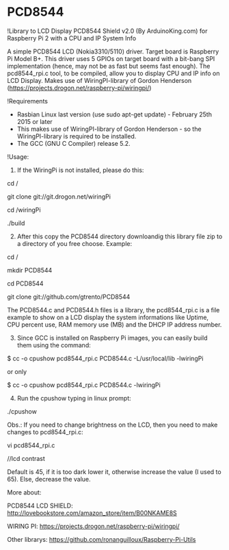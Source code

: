# PCD8544
!Library to LCD Display PCD8544 Shield v2.0 (By ArduinoKing.com) for Raspberry Pi 2 with a CPU and IP System Info

A simple PCD8544 LCD (Nokia3310/5110) driver. Target board is Raspberry Pi Model B+. 
This driver uses 5 GPIOs on target board with a bit-bang SPI implementation (hence, may not be as fast but seems fast enough). The pcd8544_rpi.c tool, to be compiled, allow you to display CPU and IP info on LCD Display. 
Makes use of WiringPI-library of Gordon Henderson (https://projects.drogon.net/raspberry-pi/wiringpi/)

!Requirements

- Rasbian Linux last version (use sudo apt-get update) - February 25th 2015 or later 
- This makes use of WiringPI-library of Gordon Henderson - so the WiringPI-library is required to be installed.
- The GCC (GNU C Compiler) release 5.2.

!Usage:

1) If the WiringPi is not installed, please do this:

cd /

git clone git://git.drogon.net/wiringPi

cd /wiringPi

./build

2) After this copy the PCD8544 directory downloandig this library file zip to a directory of you free choose.
Example:

cd /

mkdir PCD8544

cd PCD8544

git clone git://github.com/gtrento/PCD8544

The PCD8544.c and PCD8544.h files is a library, the pcd8544_rpi.c is a file example to show on a LCD display the system informations like Uptime, CPU percent use, RAM memory use (MB) and the DHCP IP address number.

3) Since GCC is installed on Raspberry Pi images, you can easily build them using the command:

$ cc -o cpushow pcd8544_rpi.c PCD8544.c  -L/usr/local/lib -lwiringPi

or only

$ cc -o cpushow pcd8544_rpi.c PCD8544.c -lwiringPi

4) Run the cpushow typing in linux prompt:

./cpushow

Obs.: If you need to change brightness on the LCD, then you need to make changes to pcd8544_rpi.c:

vi pcd8544_rpi.c

//lcd contrast

Default is 45, if it is too dark lower it, otherwise increase the value (I used to 65). Else, decrease the value.


More about:

PCD8544 LCD SHIELD: http://lovebookstore.com/amazon_store/item/B00NKAME8S

WIRING PI: https://projects.drogon.net/raspberry-pi/wiringpi/

Other librarys: https://github.com/ronanguilloux/Raspberry-Pi-Utils

